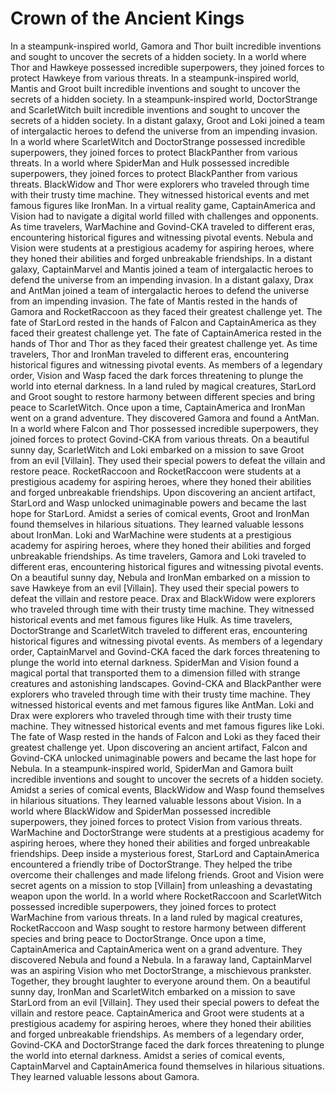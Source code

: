 # Crown of the Ancient Kings

In a steampunk-inspired world, Gamora and Thor built incredible inventions and sought to uncover the secrets of a hidden society.
In a world where Thor and Hawkeye possessed incredible superpowers, they joined forces to protect Hawkeye from various threats.
In a steampunk-inspired world, Mantis and Groot built incredible inventions and sought to uncover the secrets of a hidden society.
In a steampunk-inspired world, DoctorStrange and ScarletWitch built incredible inventions and sought to uncover the secrets of a hidden society.
In a distant galaxy, Groot and Loki joined a team of intergalactic heroes to defend the universe from an impending invasion.
In a world where ScarletWitch and DoctorStrange possessed incredible superpowers, they joined forces to protect BlackPanther from various threats.
In a world where SpiderMan and Hulk possessed incredible superpowers, they joined forces to protect BlackPanther from various threats.
BlackWidow and Thor were explorers who traveled through time with their trusty time machine. They witnessed historical events and met famous figures like IronMan.
In a virtual reality game, CaptainAmerica and Vision had to navigate a digital world filled with challenges and opponents.
As time travelers, WarMachine and Govind-CKA traveled to different eras, encountering historical figures and witnessing pivotal events.
Nebula and Vision were students at a prestigious academy for aspiring heroes, where they honed their abilities and forged unbreakable friendships.
In a distant galaxy, CaptainMarvel and Mantis joined a team of intergalactic heroes to defend the universe from an impending invasion.
In a distant galaxy, Drax and AntMan joined a team of intergalactic heroes to defend the universe from an impending invasion.
The fate of Mantis rested in the hands of Gamora and RocketRaccoon as they faced their greatest challenge yet.
The fate of StarLord rested in the hands of Falcon and CaptainAmerica as they faced their greatest challenge yet.
The fate of CaptainAmerica rested in the hands of Thor and Thor as they faced their greatest challenge yet.
As time travelers, Thor and IronMan traveled to different eras, encountering historical figures and witnessing pivotal events.
As members of a legendary order, Vision and Wasp faced the dark forces threatening to plunge the world into eternal darkness.
In a land ruled by magical creatures, StarLord and Groot sought to restore harmony between different species and bring peace to ScarletWitch.
Once upon a time, CaptainAmerica and IronMan went on a grand adventure. They discovered Gamora and found a AntMan.
In a world where Falcon and Thor possessed incredible superpowers, they joined forces to protect Govind-CKA from various threats.
On a beautiful sunny day, ScarletWitch and Loki embarked on a mission to save Groot from an evil [Villain]. They used their special powers to defeat the villain and restore peace.
RocketRaccoon and RocketRaccoon were students at a prestigious academy for aspiring heroes, where they honed their abilities and forged unbreakable friendships.
Upon discovering an ancient artifact, StarLord and Wasp unlocked unimaginable powers and became the last hope for StarLord.
Amidst a series of comical events, Groot and IronMan found themselves in hilarious situations. They learned valuable lessons about IronMan.
Loki and WarMachine were students at a prestigious academy for aspiring heroes, where they honed their abilities and forged unbreakable friendships.
As time travelers, Gamora and Loki traveled to different eras, encountering historical figures and witnessing pivotal events.
On a beautiful sunny day, Nebula and IronMan embarked on a mission to save Hawkeye from an evil [Villain]. They used their special powers to defeat the villain and restore peace.
Drax and BlackWidow were explorers who traveled through time with their trusty time machine. They witnessed historical events and met famous figures like Hulk.
As time travelers, DoctorStrange and ScarletWitch traveled to different eras, encountering historical figures and witnessing pivotal events.
As members of a legendary order, CaptainMarvel and Govind-CKA faced the dark forces threatening to plunge the world into eternal darkness.
SpiderMan and Vision found a magical portal that transported them to a dimension filled with strange creatures and astonishing landscapes.
Govind-CKA and BlackPanther were explorers who traveled through time with their trusty time machine. They witnessed historical events and met famous figures like AntMan.
Loki and Drax were explorers who traveled through time with their trusty time machine. They witnessed historical events and met famous figures like Loki.
The fate of Wasp rested in the hands of Falcon and Loki as they faced their greatest challenge yet.
Upon discovering an ancient artifact, Falcon and Govind-CKA unlocked unimaginable powers and became the last hope for Nebula.
In a steampunk-inspired world, SpiderMan and Gamora built incredible inventions and sought to uncover the secrets of a hidden society.
Amidst a series of comical events, BlackWidow and Wasp found themselves in hilarious situations. They learned valuable lessons about Vision.
In a world where BlackWidow and SpiderMan possessed incredible superpowers, they joined forces to protect Vision from various threats.
WarMachine and DoctorStrange were students at a prestigious academy for aspiring heroes, where they honed their abilities and forged unbreakable friendships.
Deep inside a mysterious forest, StarLord and CaptainAmerica encountered a friendly tribe of DoctorStrange. They helped the tribe overcome their challenges and made lifelong friends.
Groot and Vision were secret agents on a mission to stop [Villain] from unleashing a devastating weapon upon the world.
In a world where RocketRaccoon and ScarletWitch possessed incredible superpowers, they joined forces to protect WarMachine from various threats.
In a land ruled by magical creatures, RocketRaccoon and Wasp sought to restore harmony between different species and bring peace to DoctorStrange.
Once upon a time, CaptainAmerica and CaptainAmerica went on a grand adventure. They discovered Nebula and found a Nebula.
In a faraway land, CaptainMarvel was an aspiring Vision who met DoctorStrange, a mischievous prankster. Together, they brought laughter to everyone around them.
On a beautiful sunny day, IronMan and ScarletWitch embarked on a mission to save StarLord from an evil [Villain]. They used their special powers to defeat the villain and restore peace.
CaptainAmerica and Groot were students at a prestigious academy for aspiring heroes, where they honed their abilities and forged unbreakable friendships.
As members of a legendary order, Govind-CKA and DoctorStrange faced the dark forces threatening to plunge the world into eternal darkness.
Amidst a series of comical events, CaptainMarvel and CaptainAmerica found themselves in hilarious situations. They learned valuable lessons about Gamora.